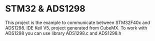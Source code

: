 # STM32 & ADS1298
This project is the example to communicate between STM32F40x and ADS1298. IDE Keil V5, project generated from CubeMX.
To work with ADS1298 you can use library ADS1298.c and ADS1298.h 
